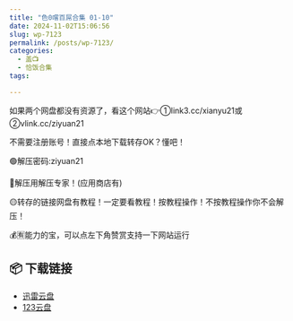 ```yaml
---
title: "色0嚐百屌合集 01-10"
date: 2024-11-02T15:06:56
slug: wp-7123
permalink: /posts/wp-7123/
categories:
  - 盖📺
  - 恰饭合集
tags:

---
```


如果两个网盘都没有资源了，看这个网站👉①link3.cc/xianyu21或②vlink.cc/ziyuan21

不需要注册账号！直接点本地下载转存OK？懂吧！

🟢解压密码:ziyuan21

🔵解压用解压专家！(应用商店有)

🟡转存的链接网盘有教程！一定要看教程！按教程操作！不按教程操作你不会解压！

💰🈶能力的宝，可以点左下角赞赏支持一下网站运行

## 📦 下载链接
- [迅雷云盘](https://blziyuan21.com/pay-download/7123?key=427ea091b9&down_id=0)
- [123云盘](https://blziyuan21.com/pay-download/7123?key=427ea091b9&down_id=1)

